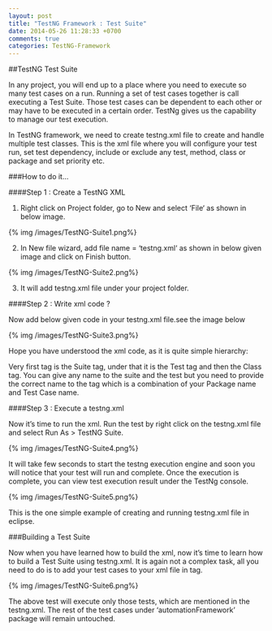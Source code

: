 ```yaml
---
layout: post
title: "TestNG Framework : Test Suite"
date: 2014-05-26 11:28:33 +0700
comments: true
categories: TestNG-Framework
---
```


##TestNG Test Suite

In any project, you will end up to a place where you need to execute so many test cases on a run. Running a set of test cases together is call executing a Test Suite. Those test cases can be dependent to each other or may have to be executed in a certain order. TestNg gives us the capability to manage our test execution.

In TestNG framework, we need to create testng.xml file to create and handle multiple test classes. This is the xml file where you will configure your test run, set test dependency, include or exclude any test, method, class or package and set priority etc.
<!--more-->
###How to do it…

####Step 1 : Create a TestNG XML

1) Right click on Project folder, go to New and select ‘File‘ as shown in below image.

{% img /images/TestNG-Suite1.png%}

2) In New file wizard, add file name = ‘testng.xml‘ as shown in below given image and click on Finish button.

{% img /images/TestNG-Suite2.png%}

3) It will add testng.xml file under your project folder.

####Step 2 : Write xml code ?

Now add below given code in your testng.xml file.see the image below

{% img /images/TestNG-Suite3.png%}

Hope you have understood the xml code, as it is quite simple hierarchy:

Very first tag is the Suite tag<suite>, under that it is the Test tag<test> and then the Class tag<classes>. You can give any name to the suite and the test but you need to provide the correct name to the <classes> tag which is a combination of your Package name and Test Case name.

####Step 3 : Execute a testng.xml

Now it’s time to run the xml. Run the test by right click on the testng.xml file and select Run As > TestNG Suite.

{% img /images/TestNG-Suite4.png%}

It will take few seconds to start the testng execution engine and soon you will notice that your test will run and complete. Once the execution is complete, you can view test execution result under the TestNg console.

{% img /images/TestNG-Suite5.png%}

This is the one simple example of creating and running testng.xml file in eclipse.

###Building a Test Suite

Now when you have learned how to build the xml, now it’s time to learn how to build a Test Suite using testng.xml. It is again not a complex task, all you need to do is to add your test cases to your xml file in <classes> tag.

{% img /images/TestNG-Suite6.png%}

The above test will execute only those tests, which are mentioned in the testng.xml. The rest of the test cases under ‘automationFramework’ package will remain untouched.




